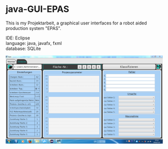# java-GUI-EPAS

This is my Projektarbeit, a graphical user interfaces for a robot aided production system "EPAS".

IDE: Eclipse  
language: java, javafx, fxml  
database: SQLite

 ![ui](READMEpic/ui.png)




